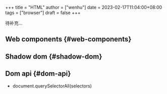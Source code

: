+++
title = "HTML"
author = ["wenhu"]
date = 2023-02-17T11:04:00+08:00
tags = ["browser"]
draft = false
+++

待补充...


## Web components {#web-components}


## Shadow dom {#shadow-dom}


## Dom api {#dom-api}

-   document.querySelectorAll(selectors)
